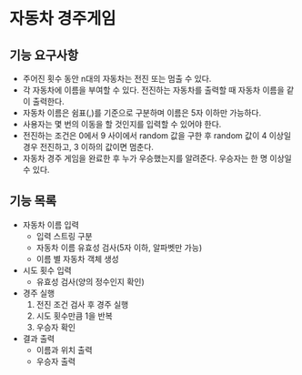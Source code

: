 # 자동차 경주게임
## 기능 요구사항
* 주어진 횟수 동안 n대의 자동차는 전진 또는 멈출 수 있다.
* 각 자동차에 이름을 부여할 수 있다. 전진하는 자동차를 출력할 때 자동차 이름을 같이 출력한다.
* 자동차 이름은 쉼표(,)를 기준으로 구분하며 이름은 5자 이하만 가능하다.
* 사용자는 몇 번의 이동을 할 것인지를 입력할 수 있어야 한다.
* 전진하는 조건은 0에서 9 사이에서 random 값을 구한 후 random 값이 4 이상일 경우 전진하고, 3 이하의 값이면 멈춘다.
* 자동차 경주 게임을 완료한 후 누가 우승했는지를 알려준다. 우승자는 한 명 이상일 수 있다.

## 기능 목록
* 자동차 이름 입력
    * 입력 스트링 구분
    * 자동차 이름 유효성 검사(5자 이하, 알파벳만 가능)
    * 이름 별 자동차 객체 생성
* 시도 횟수 입력
    * 유효성 검사(양의 정수인지 확인)
* 경주 실행
    1. 전진 조건 검사 후 경주 실행
    2. 시도 횟수만큼 1을 반복
    3. 우승자 확인
* 결과 출력
    * 이름과 위치 출력
    * 우승자 출력


